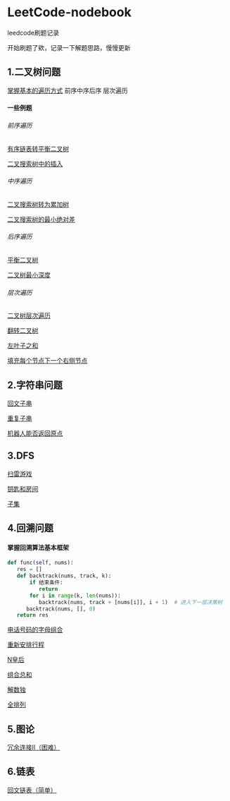 # LeetCode-nodebook
leedcode刷题记录

开始刷题了欸，记录一下解题思路，慢慢更新


## 1.二叉树问题

[掌握基本的遍历方式](https://github.com/Zweo/LeetCode-nodebook/blob/master/code/遍历方式.py)
前序中序后序
层次遍历



#### 一些例题

###### 前序遍历
[有序链表转平衡二叉树](https://github.com/Zweo/LeetCode-nodebook/blob/master/code/sortedListToBST.md)

[二叉搜索树中的插入](https://github.com/Zweo/LeetCode-nodebook/blob/master/code/insertIntoBST.md)



###### 中序遍历

[二叉搜索树转为累加树](https://github.com/Zweo/LeetCode-nodebook/blob/master/code/convertBST.md)

[二叉搜索树的最小绝对差](https://github.com/Zweo/LeetCode-nodebook/blob/master/code/getMinimumDifference.md)



###### 后序遍历
[平衡二叉树](https://github.com/Zweo/LeetCode-nodebook/blob/master/code/isBalanced.md)

[二叉树最小深度](https://github.com/Zweo/LeetCode-nodebook/blob/master/code/minDepth.md)




###### 层次遍历

[二叉树层次遍历](https://github.com/Zweo/LeetCode-nodebook/blob/master/code/levelOrderBottom.md)

[翻转二叉树](https://github.com/Zweo/LeetCode-nodebook/blob/master/code/invertTree.md)

[左叶子之和](https://github.com/Zweo/LeetCode-nodebook/blob/master/code/sumOfLeftLeaves.md)

[填充每个节点下一个右侧节点](https://github.com/Zweo/LeetCode-nodebook/blob/master/code/connect.md)





## 2.字符串问题

[回文子串](https://github.com/Zweo/LeetCode-nodebook/blob/master/code/countSubstrings.md)

[重复子串](https://github.com/Zweo/LeetCode-nodebook/blob/master/code/repeatedSubstringPattern.md)

[机器人能否返回原点](https://github.com/Zweo/LeetCode-nodebook/blob/master/code/judgeCircle.md)



## 3.DFS
[扫雷游戏](https://github.com/Zweo/LeetCode-nodebook/blob/master/code/updateBoard.md)

[钥匙和房间](https://github.com/Zweo/LeetCode-nodebook/blob/master/code/canVisitAllRooms.md)

[子集](https://github.com/Zweo/LeetCode-nodebook/blob/master/code/subsets.md)




## 4.回溯问题

#### 掌握回溯算法基本框架
  ```python
 def func(self, nums):
     res = []
     def backtrack(nums, track, k):
         if 结束条件:
            return
         for i in range(k, len(nums)):
            backtrack(nums, track + [nums[i]], i + 1)  # 进入下一层决策树
        backtrack(nums, [], 0)
     return res
 ```

[电话号码的字母组合](https://github.com/Zweo/LeetCode-nodebook/blob/master/code/letterCombinations.md)

[重新安排行程](https://github.com/Zweo/LeetCode-nodebook/blob/master/code/findItinerary.md)

[N皇后](https://github.com/Zweo/LeetCode-nodebook/blob/master/code/solveNQueens.md)

[组合总和](https://github.com/Zweo/LeetCode-nodebook/blob/master/code/combinationSum.md)

[解数独](https://github.com/Zweo/LeetCode-nodebook/blob/master/code/solveSudoku.md)

[全排列](https://github.com/Zweo/LeetCode-nodebook/blob/master/code/permuteUnique.md)



## 5.图论

[冗余连接Ⅱ（困难）](https://github.com/Zweo/LeetCode-nodebook/blob/master/code/findRedundantDirectedConnection.md)



## 6.链表

[回文链表（简单）](https://github.com/Zweo/LeetCode-nodebook/blob/master/code/isPalindrome.md)





